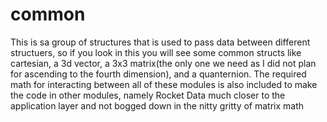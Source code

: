 # common

This is sa group of structures that is used to pass data between different structuers, so if you look in this you will see some common structs like cartesian, a 3d vector, a 3x3 matrix(the only one we need as I did not plan for ascending to the fourth dimension), and a quanternion. The required math for interacting between all of these modules is also included to make the code in other modules, namely Rocket Data much closer to the application layer and not bogged down in the nitty gritty of matrix math